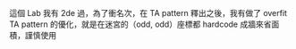 這個 Lab 我有 2de 過，為了衝名次，在 TA pattern 釋出之後，我有做了 overfit TA pattern 的優化，就是在迷宮的（odd, odd）座標都 hardcode 成牆來省面積，謹慎使用
